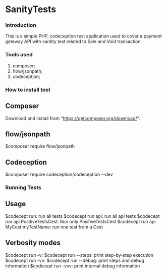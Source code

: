 # SanityTests

### Introduction
This is a simple PHP, codeception test application used to cover a payment gateway API with santity test related to Sale and Void transaction.

### Tools used
1. composer;
2. flow/jsonpath;
2. codeception;

### How to install tool

## Composer
Download and install from "https://getcomposer.org/download/".

## flow/jsonpath

$composer require flow/jsonpath

## Codeception
$composer require codeception/codeception --dev


### Running Tests

## Usage
$codecept run: run all tests
$codecept run api: run all api tests
$codecept run api PositiveTestsCest: Run only PositiveTestsCest
$codecept run api MyCest:myTestName: run one test from a Cest

## Verbosity modes
$codecept run -v:
$codecept run --steps: print step-by-step execution
$codecept run -vv:
$codecept run --debug: print steps and debug information
$codecept run -vvv: print internal debug information